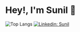 # Hey!, I'm Sunil 👋
![Top Langs](https://github-readme-stats.vercel.app/api/top-langs/?username=elinus&theme=vision-friendly-dark&&layout=compact&langs_count=6&count_private=true)
[![Linkedin: Sunil](https://img.shields.io/badge/-Sunil-blue?style=flat-square&logo=Linkedin&logoColor=white&link=https://www.linkedin.com/in/sunilmourya/)](https://www.linkedin.com/in/sunilmourya/)
<!--
![GitHub followers](https://img.shields.io/github/followers/elinus?label=Follow&style=social)
-->

<!--
**elinus/elinus** is a ✨ _special_ ✨ repository because its `README.md` (this file) appears on your GitHub profile.

Here are some ideas to get you started:

- 🔭 I’m currently working on ...
- 🌱 I’m currently learning ...
- 👯 I’m looking to collaborate on ...
- 🤔 I’m looking for help with ...
- 💬 Ask me about ...
- 📫 How to reach me: ...
- 😄 Pronouns: ...
- ⚡ Fun fact: ...
-->

